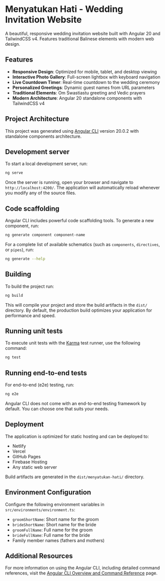 # Menyatukan Hati - Wedding Invitation Website

A beautiful, responsive wedding invitation website built with Angular 20 and TailwindCSS v4. Features traditional Balinese elements with modern web design.

## Features

- **Responsive Design**: Optimized for mobile, tablet, and desktop viewing
- **Interactive Photo Gallery**: Full-screen lightbox with keyboard navigation
- **Live Countdown Timer**: Real-time countdown to the wedding ceremony
- **Personalized Greetings**: Dynamic guest names from URL parameters
- **Traditional Elements**: Om Swastiastu greeting and Vedic prayers
- **Modern Architecture**: Angular 20 standalone components with TailwindCSS v4

## Project Architecture

This project was generated using [Angular CLI](https://github.com/angular/angular-cli) version 20.0.2 with standalone components architecture.

## Development server

To start a local development server, run:

```bash
ng serve
```

Once the server is running, open your browser and navigate to `http://localhost:4200/`. The application will automatically reload whenever you modify any of the source files.

## Code scaffolding

Angular CLI includes powerful code scaffolding tools. To generate a new component, run:

```bash
ng generate component component-name
```

For a complete list of available schematics (such as `components`, `directives`, or `pipes`), run:

```bash
ng generate --help
```

## Building

To build the project run:

```bash
ng build
```

This will compile your project and store the build artifacts in the `dist/` directory. By default, the production build optimizes your application for performance and speed.

## Running unit tests

To execute unit tests with the [Karma](https://karma-runner.github.io) test runner, use the following command:

```bash
ng test
```

## Running end-to-end tests

For end-to-end (e2e) testing, run:

```bash
ng e2e
```

Angular CLI does not come with an end-to-end testing framework by default. You can choose one that suits your needs.

## Deployment

The application is optimized for static hosting and can be deployed to:
- Netlify
- Vercel  
- GitHub Pages
- Firebase Hosting
- Any static web server

Build artifacts are generated in the `dist/menyatukan-hati/` directory.

## Environment Configuration

Configure the following environment variables in `src/environments/environment.ts`:
- `groomShortName`: Short name for the groom
- `brideShortName`: Short name for the bride
- `groomFullName`: Full name for the groom
- `brideFullName`: Full name for the bride
- Family member names (fathers and mothers)

## Additional Resources

For more information on using the Angular CLI, including detailed command references, visit the [Angular CLI Overview and Command Reference](https://angular.dev/tools/cli) page.
